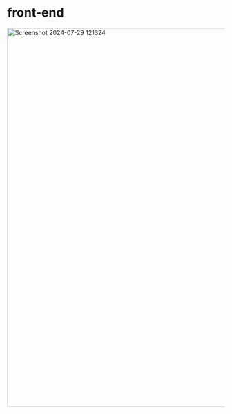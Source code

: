 # front-end
<img width="878" alt="Screenshot 2024-07-29 121324" src="https://github.com/user-attachments/assets/a3b52419-c571-4ab3-93e0-4566eb264b90">
